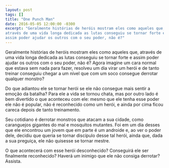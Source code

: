 ```yaml
---
layout: post
tags: []
title: "One Punch Man"
date: 2016-05-05 12:00:00 -0300
excerpt: "Geralmente histórias de heróis mostram eles como aqueles que,
através de uma vida longa dedicada as lutas conseguiu se tornar forte e
assim poder ajudar os outros com o seu poder, não é?"
---
```


Geralmente histórias de heróis mostram eles como aqueles que, através de
uma vida longa dedicada as lutas conseguiu se tornar forte e assim poder
ajudar os outros com o seu poder, não é? Agora imagine um cara normal que
estava sem nada para fazer, resolveu um dia virar um herói e de tanto
treinar conseguiu chegar a um nível que com um soco consegue derrotar
qualquer monstro?

Do que adiantou ele se tornar herói se ele não consegue mais sentir a
emoção da batalha? Para ele a vida se tornou chata, mas por outro lado é
bem divertido o que aconteceu com ele: mesmo que ele tenha esse poder ele
não é popular, não é reconhecido como um herói, e ainda por cima ficou
careca depois de tanto treinamento.

Seu cotidiano é derrotar monstros que atacam a sua cidade, como caranguejos
gigantes do mal e mosquitos mutantes. Foi em um dia desses que ele
encontrou um jovem que em parte é um androide e, ao ver o poder dele,
decidiu que queria se tornar discípulo desse tal herói, ainda que, dada a
sua preguiça, ele não quisesse se tornar mestre.

O que acontecerá com esse herói desconhecido? Conseguirá ele ser finalmente
reconhecido? Haverá um inimigo que ele não consiga derrotar? Assista.
